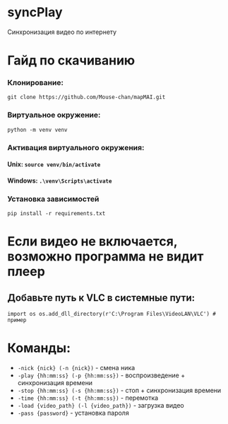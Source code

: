 # syncPlay
Синхронизация видео по интернету


# Гайд по скачиванию

### Клонирование:
`git clone https://github.com/Mouse-chan/mapMAI.git`
### Виртуальное окружение:
`python -m venv venv`
### Активация виртуального окружения:
#### Unix: `source venv/bin/activate`
#### Windows: `.\venv\Scripts\activate`
### Установка зависимостей
`pip install -r requirements.txt`

# Если видео не включается, возможно программа не видит плеер
## Добавьте путь к VLC в системные пути:
`import os
os.add_dll_directory(r'C:\Program Files\VideoLAN\VLC') # пример`

# Команды:
* `-nick {nick} (-n {nick})` - смена ника
* `-play {hh:mm:ss} (-p {hh:mm:ss})` - воспроизведение + синхронизация времени
* `-stop {hh:mm:ss} (-s {hh:mm:ss})` - стоп + синхронизация времени
* `-time {hh:mm:ss} (-t {hh:mm:ss})` - перемотка
* `-load {video_path} (-l {video_path})` - загрузка видео
* `-pass {password}` - установка пароля
